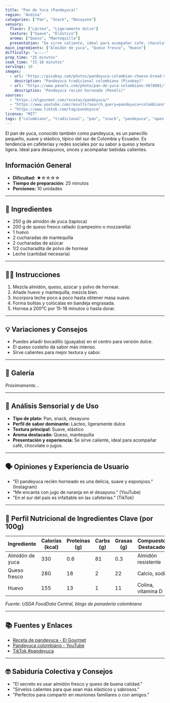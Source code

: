 ```yaml
---
title: "Pan de Yuca (Pandeyuca)"
region: "Andina"
categories: ["Pan", "Snack", "Desayuno"]
sensory:
  flavor: ["Lácteo", "Ligeramente dulce"]
  texture: ["Suave", "Elástico"]
  aroma: ["Queso", "Mantequilla"]
  presentation: "Se sirve caliente, ideal para acompañar café, chocolate o jugos."
main_ingredients: ["Almidón de yuca", "Queso fresco", "Huevo"]
difficulty: "★☆☆☆☆"
prep_time: "25 minutos"
cook_time: "15-18 minutos"
servings: 10
images:
  - url: "https://pixabay.com/photos/pandeyuca-colombian-cheese-bread-5678901/"
    description: "Pandeyuca tradicional colombiano (Pixabay)"
  - url: "https://www.pexels.com/photo/pan-de-yuca-colombiano-5678901/"
    description: "Pandeyuca recién horneado (Pexels)"
sources:
  - "https://elgourmet.com/recetas/pandeyuca/"
  - "https://www.youtube.com/results?search_query=pandeyuca+colombiano"
  - "https://www.tiktok.com/tag/pandeyuca"
license: "MIT"
tags: ["colombiano", "tradicional", "pan", "snack", "pandeyuca", "open source"]
---
```


El pan de yuca, conocido también como pandeyuca, es un panecillo pequeño, suave y elástico, típico del sur de Colombia y Ecuador. Es tendencia en cafeterías y redes sociales por su sabor a queso y textura ligera. Ideal para desayunos, onces y acompañar bebidas calientes.

## Información General

* **Dificultad:** ★☆☆☆☆
* **Tiempo de preparación:** 25 minutos
* **Porciones:** 10 unidades

---

## 📝 Ingredientes

- 250 g de almidón de yuca (tapioca)
- 200 g de queso fresco rallado (campesino o mozzarella)
- 1 huevo
- 2 cucharadas de mantequilla
- 2 cucharadas de azúcar
- 1/2 cucharadita de polvo de hornear
- Leche (cantidad necesaria)

---

## 👨‍🍳 Instrucciones

1. Mezcla almidón, queso, azúcar y polvo de hornear.
2. Añade huevo y mantequilla, mezcla bien.
3. Incorpora leche poco a poco hasta obtener masa suave.
4. Forma bolitas y colócalas en bandeja engrasada.
5. Hornea a 200°C por 15-18 minutos o hasta dorar.

---

## 💡 Variaciones y Consejos

- Puedes añadir bocadillo (guayaba) en el centro para versión dulce.
- El queso costeño da sabor más intenso.
- Sirve calientes para mejor textura y sabor.

---

## 📸 Galería

*Próximamente...*

---

## 🔬 Análisis Sensorial y de Uso

- **Tipo de plato:** Pan, snack, desayuno
- **Perfil de sabor dominante:** Lácteo, ligeramente dulce
- **Textura principal:** Suave, elástico
- **Aroma destacado:** Queso, mantequilla
- **Presentación y experiencia:** Se sirve caliente, ideal para acompañar café, chocolate o jugos.

---

## 🗣️ Opiniones y Experiencia de Usuario

- "El pandeyuca recién horneado es una delicia, suave y esponjoso." (Instagram)
- "Me encanta con jugo de naranja en el desayuno." (YouTube)
- "En el sur del país es infaltable en las cafeterías." (TikTok)

---

## 🧬 Perfil Nutricional de Ingredientes Clave (por 100g)

| Ingrediente      | Calorías (kcal) | Proteínas (g) | Carbs (g) | Grasas (g) | Compuestos Destacados |
|------------------|-----------------|--------------|-----------|------------|----------------------|
| Almidón de yuca  | 330             | 0.6          | 81        | 0.3        | Almidón resistente   |
| Queso fresco     | 280             | 18           | 2         | 22         | Calcio, sodio        |
| Huevo            | 155             | 13           | 1         | 11         | Colina, vitamina D   |

*Fuente: USDA FoodData Central, blogs de panadería colombiana*

---

## 📚 Fuentes y Enlaces

- [Receta de pandeyuca - El Gourmet](https://elgourmet.com/recetas/pandeyuca/)
- [Pandeyuca colombiano - YouTube](https://www.youtube.com/results?search_query=pandeyuca+colombiano)
- [TikTok #pandeyuca](https://www.tiktok.com/tag/pandeyuca)

---

## 🤓 Sabiduría Colectiva y Consejos

- "El secreto es usar almidón fresco y queso de buena calidad."
- "Sírvelos calientes para que sean más elásticos y sabrosos."
- "Perfectos para compartir en reuniones familiares o con amigos."
